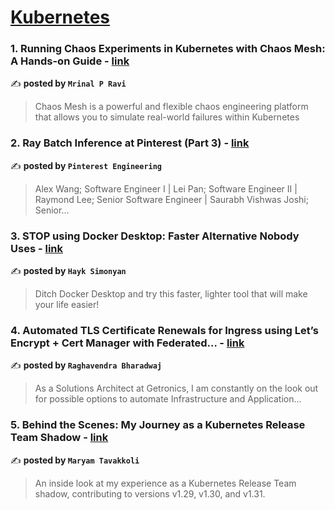 
<h1><a href=https://medium.com/tag/kubernetes/recommended target="_blank" rel="noopener noreferrer">Kubernetes</a></h1>
<h3>1. Running Chaos Experiments in Kubernetes with Chaos Mesh: A Hands-on Guide - <a href="https://medium.com/@mrinalraviponnambath/running-chaos-experiments-in-kubernetes-with-chaos-mesh-a-hands-on-guide-ed02db94b5df" target="_blank" rel="noopener noreferrer">link</a></h3>

✍️ **posted by `Mrinal P Ravi`**

<blockquote>Chaos Mesh is a powerful and flexible chaos engineering platform that allows you to simulate real-world failures within Kubernetes</blockquote>

<h3>2. Ray Batch Inference at Pinterest (Part 3) - <a href="https://medium.com/pinterest-engineering/ray-batch-inference-at-pinterest-part-3-4faeb652e385" target="_blank" rel="noopener noreferrer">link</a></h3>

✍️ **posted by `Pinterest Engineering`**

<blockquote>Alex Wang; Software Engineer I | Lei Pan; Software Engineer II | Raymond Lee; Senior Software Engineer | Saurabh Vishwas Joshi; Senior…</blockquote>

<h3>3. STOP using Docker Desktop: Faster Alternative Nobody Uses - <a href="https://medium.com/gitconnected/stop-using-docker-desktop-faster-alternative-nobody-uses-d36a64af09a6" target="_blank" rel="noopener noreferrer">link</a></h3>

✍️ **posted by `Hayk Simonyan`**

<blockquote>Ditch Docker Desktop and try this faster, lighter tool that will make your life easier!</blockquote>

<h3>4. Automated TLS Certificate Renewals for Ingress using Let’s Encrypt + Cert Manager with Federated… - <a href="https://medium.com/@rbharadwaj16/automated-tls-certificate-renewals-for-ingress-using-lets-encrypt-cert-manager-with-federated-1c37d527da80" target="_blank" rel="noopener noreferrer">link</a></h3>

✍️ **posted by `Raghavendra Bharadwaj`**

<blockquote>As a Solutions Architect at Getronics, I am constantly on the look out for possible options to automate Infrastructure and Application…</blockquote>

<h3>5. Behind the Scenes: My Journey as a Kubernetes Release Team Shadow - <a href="https://medium.com/code-like-a-girl/behind-the-scenes-my-journey-as-a-kubernetes-release-team-shadow-630be70effb0" target="_blank" rel="noopener noreferrer">link</a></h3>

✍️ **posted by `Maryam Tavakkoli`**

<blockquote>An inside look at my experience as a Kubernetes Release Team shadow, contributing to versions v1.29, v1.30, and v1.31.</blockquote>

